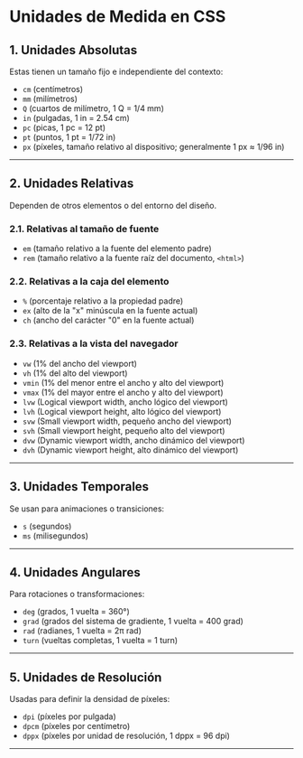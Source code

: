 # Unidades de Medida en CSS

## **1. Unidades Absolutas**
Estas tienen un tamaño fijo e independiente del contexto:
- `cm` (centímetros)
- `mm` (milímetros)
- `Q` (cuartos de milímetro, 1 Q = 1/4 mm)
- `in` (pulgadas, 1 in = 2.54 cm)
- `pc` (picas, 1 pc = 12 pt)
- `pt` (puntos, 1 pt = 1/72 in)
- `px` (píxeles, tamaño relativo al dispositivo; generalmente 1 px ≈ 1/96 in)

---

## **2. Unidades Relativas**
Dependen de otros elementos o del entorno del diseño.

### **2.1. Relativas al tamaño de fuente**
- `em` (tamaño relativo a la fuente del elemento padre)
- `rem` (tamaño relativo a la fuente raíz del documento, `<html>`)

### **2.2. Relativas a la caja del elemento**
- `%` (porcentaje relativo a la propiedad padre)
- `ex` (alto de la "x" minúscula en la fuente actual)
- `ch` (ancho del carácter "0" en la fuente actual)

### **2.3. Relativas a la vista del navegador**
- `vw` (1% del ancho del viewport)
- `vh` (1% del alto del viewport)
- `vmin` (1% del menor entre el ancho y alto del viewport)
- `vmax` (1% del mayor entre el ancho y alto del viewport)
- `lvw` (Logical viewport width, ancho lógico del viewport)
- `lvh` (Logical viewport height, alto lógico del viewport)
- `svw` (Small viewport width, pequeño ancho del viewport)
- `svh` (Small viewport height, pequeño alto del viewport)
- `dvw` (Dynamic viewport width, ancho dinámico del viewport)
- `dvh` (Dynamic viewport height, alto dinámico del viewport)

---

## **3. Unidades Temporales**
Se usan para animaciones o transiciones:
- `s` (segundos)
- `ms` (milisegundos)

---

## **4. Unidades Angulares**
Para rotaciones o transformaciones:
- `deg` (grados, 1 vuelta = 360°)
- `grad` (grados del sistema de gradiente, 1 vuelta = 400 grad)
- `rad` (radianes, 1 vuelta = 2π rad)
- `turn` (vueltas completas, 1 vuelta = 1 turn)

---

## **5. Unidades de Resolución**
Usadas para definir la densidad de píxeles:
- `dpi` (píxeles por pulgada)
- `dpcm` (píxeles por centímetro)
- `dppx` (píxeles por unidad de resolución, 1 dppx = 96 dpi)

---